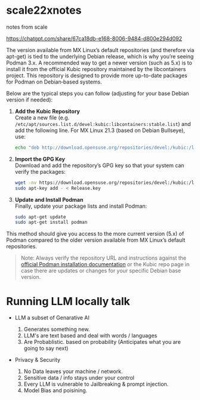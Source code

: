 # scale22xnotes
notes from scale

https://chatgpt.com/share/67ca18db-e168-8006-9484-d800e294d092


The version available from MX Linux’s default repositories (and therefore via apt-get) is tied to the underlying Debian release, which is why you’re seeing Podman 3.x. A recommended way to get a newer version (such as 5.x) is to install it from the official Kubic repository maintained by the libcontainers project. This repository is designed to provide more up-to-date packages for Podman on Debian‑based systems.

Below are the typical steps you can follow (adjusting for your base Debian version if needed):

1. **Add the Kubic Repository**  
   Create a new file (e.g. `/etc/apt/sources.list.d/devel:kubic:libcontainers:stable.list`) and add the following line. For MX Linux 21.3 (based on Debian Bullseye), use:  
   ```bash
   echo "deb http://download.opensuse.org/repositories/devel:/kubic:/libcontainers:/stable/Debian_11/ /" | sudo tee /etc/apt/sources.list.d/devel:kubic:libcontainers:stable.list
   ```

2. **Import the GPG Key**  
   Download and add the repository’s GPG key so that your system can verify the packages:  
   ```bash
   wget -nv https://download.opensuse.org/repositories/devel:/kubic:/libcontainers:/stable/Debian_11/Release.key -O Release.key
   sudo apt-key add - < Release.key
   ```

3. **Update and Install Podman**  
   Finally, update your package lists and install Podman:  
   ```bash
   sudo apt-get update
   sudo apt-get install podman
   ```

This method should give you access to the more current version (5.x) of Podman compared to the older version available from MX Linux’s default repositories.

> Note: Always verify the repository URL and instructions against the [official Podman installation documentation](https://podman.io/getting-started/installation) or the Kubic repo page in case there are updates or changes for your specific Debian base version.


# Running LLM locally talk


* LLM a subset of Genarative AI 
   1. Generates something new.
   2. LLM's are text based and deal with words / languages
   3. Are Probablistic. based on probability (Anticipates what you are going to say next)

* Privacy & Security

   1. No Data leaves your machine / network.
   2. Sensitive data / info stays under your control
   3. Every LLM is vulnerable to Jailbreaking & prompt injection.
   4. Model Bias and poisining.


